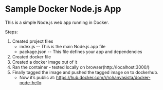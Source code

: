# Sample Docker Node.js App

This is a simple Node.js web app running in Docker.

Steps:
1. Created project files
   - index.js -- This is the main Node.js app file
   - package.json -- This file defines your app and dependencies
3. Created docker file
4. Created a docker image out of it
5. Ran the container - tested locally on browser(http://localhost:3000/)
6. Finally tagged the image and pushed the tagged image on to dockerhub.
   - Now it’s public at: https://hub.docker.com/r/rohanvasista/docker-node-hello
